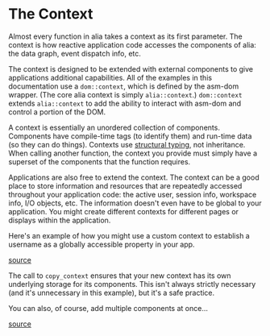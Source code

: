The Context
===========

<script>
    init_alia_demos(['custom-components', 'multiple-custom-components']);
</script>

Almost every function in alia takes a context as its first parameter. The
context is how reactive application code accesses the components of alia: the
data graph, event dispatch info, etc.

The context is designed to be extended with external components to give
applications additional capabilities. All of the examples in this documentation
use a `dom::context`, which is defined by the asm-dom wrapper. (The core alia
context is simply `alia::context`.) `dom::context` extends `alia::context` to
add the ability to interact with asm-dom and control a portion of the DOM.

A context is essentially an unordered collection of components. Components have
compile-time tags (to identify them) and run-time data (so they can do things).
Contexts use [structural
typing](https://en.wikipedia.org/wiki/Structural_type_system), not inheritance.
When calling another function, the context you provide must simply have a
superset of the components that the function requires.

Applications are also free to extend the context. The context can be a good
place to store information and resources that are repeatedly accessed throughout
your application code: the active user, session info, workspace info, I/O
objects, etc. The information doesn't even have to be global to your
application. You might create different contexts for different pages or displays
within the application.

Here's an example of how you might use a custom context to establish a username
as a globally accessible property in your app.

[source](context.cpp ':include :fragment=custom-components')

<div class="demo-panel">
<div id="custom-components"></div>
</div>

The call to `copy_context` ensures that your new context has its own underlying
storage for its components. This isn't always strictly necessary (and it's
unnecessary in this example), but it's a safe practice.

You can also, of course, add multiple components at once...

[source](context.cpp ':include :fragment=multiple-custom-components')

<div class="demo-panel">
<div id="multiple-custom-components"></div>
</div>

